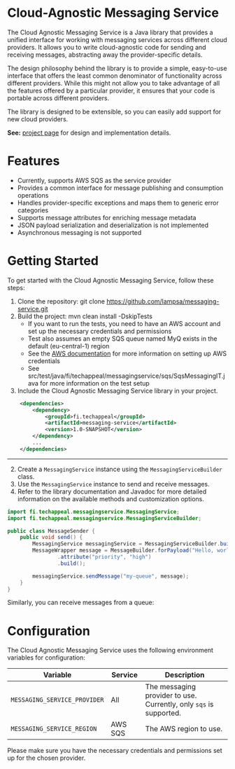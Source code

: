 # Cloud-Agnostic Messaging Service
The Cloud Agnostic Messaging Service is a Java library that provides a unified interface for 
working with messaging services across different cloud providers. It allows you to write 
cloud-agnostic code for sending  and receiving messages, abstracting away the provider-specific 
details.

The design philosophy behind the library is to provide a simple, easy-to-use interface that offers
the least common denominator of functionality across different providers. While this might not allow
you to take advantage of all the features offered by a particular provider, it ensures that your code
is portable across different providers.

The library is designed to be extensible, so you can easily add support for new cloud providers.

**See:** [project page](https://github.com/lampsa/messaging-service/wiki) for design and implementation details.

# Features
- Currently, supports AWS SQS as the service provider
- Provides a common interface for message publishing and consumption operations
- Handles provider-specific exceptions and maps them to generic error categories
- Supports message attributes for enriching message metadata
- JSON payload serialization and deserialization is not implemented
- Asynchronous messaging is not supported

# Getting Started
To get started with the Cloud Agnostic Messaging Service, follow these steps:
1. Clone the repository: git clone https://github.com/lampsa/messaging-service.git
2. Build the project: mvn clean install -DskipTests
   - If you want to run the tests, you need to have an AWS account and set up the necessary credentials and permissions
   - Test also assumes an empty SQS queue named MyQ exists in the default (eu-central-1) region
   - See the [AWS documentation](https://docs.aws.amazon.com/sdk-for-java/v1/developer-guide/setup-credentials.html) for more information on setting up AWS credentials
   - See src/test/java/fi/techappeal/messagingservice/sqs/SqsMessagingIT.java for more information on the test setup
2. Include the Cloud Agnostic Messaging Service library in your project.

```xml
    <dependencies>
        <dependency>
            <groupId>fi.techappeal</groupId>
            <artifactId>messaging-service</artifactId>
            <version>1.0-SNAPSHOT</version>
        </dependency>
        ...
    </dependencies>
```
---
2. Create a `MessagingService` instance using the `MessagingServiceBuilder` class.
3. Use the `MessagingService` instance to send and receive messages.
4. Refer to the library documentation and Javadoc for more detailed information on the available methods and customization options.

```java
import fi.techappeal.messagingservice.MessagingService;
import fi.techappeal.messagingservice.MessagingServiceBuilder;

public class MessageSender {
    public void send() {
        MessagingService messagingService = MessagingServiceBuilder.builder().build();
        MessageWrapper message = MessageBuilder.forPayload("Hello, world!")
                .attribute("priority", "high")
                .build();

        messagingService.sendMessage("my-queue", message);
    }
}

```
Similarly, you can receive messages from a queue:

# Configuration
The Cloud Agnostic Messaging Service uses the following environment variables for configuration:

| Variable                     | Service | Description                                                        |
|------------------------------| --- |--------------------------------------------------------------------|
| `MESSAGING_SERVICE_PROVIDER` | All | The messaging provider to use. Currently, only `sqs` is supported. |
| `MESSAGING_SERVICE_REGION`   | AWS SQS | The AWS region to use. |

Please make sure you have the necessary credentials and permissions set up for the chosen provider.

